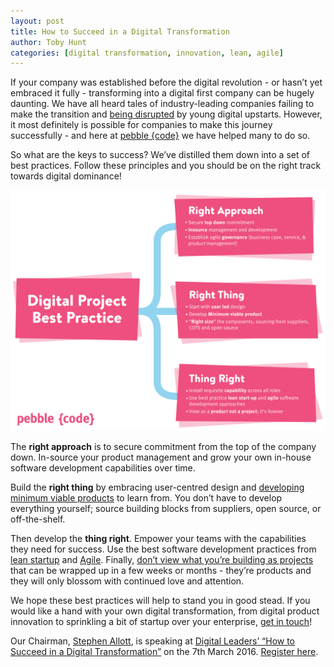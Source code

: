 ```yaml
---
layout: post
title: How to Succeed in a Digital Transformation
author: Toby Hunt
categories: [digital transformation, innovation, lean, agile]
---
```


If your company was established before the digital revolution - or hasn’t yet embraced it fully - transforming into a digital first company can be hugely daunting. We have all heard tales of industry-leading companies failing to make the transition and [being disrupted](https://www.linkedin.com/pulse/20130227142546-2293140-digital-darwinism-what-killed-borders-blockbuster-and-polaroid-and-how-not-to-end-up-like-them) by young digital upstarts. However, it most definitely is possible for companies to make this journey successfully - and here at [pebble {code}](http://pebblecode.com) we have helped many to do so.

So what are the keys to success? We’ve distilled them down into a set of best practices. Follow these principles and you should be on the right track towards digital dominance!

![How to Succeed in a Digital Transformation](/img/blog/digital-best-practice.png)


The **right approach** is to secure commitment from the top of the company down. In-source your product management and grow your own in-house software development capabilities over time.

Build the **right thing** by embracing user-centred design and [developing minimum viable products](http://theleanstartup.com/principles#develop_mvp) to learn from. You don’t have to develop everything yourself; source building blocks from suppliers, open source, or off-the-shelf.

Then develop the **thing right**. Empower your teams with the capabilities they need for success. Use the best software development practices from [lean startup](http://theleanstartup.com/) and [Agile](http://www.agilemanifesto.org/). Finally, [don’t view what you’re building as projects](http://evan.bottch.com/2010/08/29/projects-are-evil-and-must-be-destroyed/) that can be wrapped up in a few weeks or months - they’re products and they will only blossom with continued love and attention.

We hope these best practices will help to stand you in good stead. If you would like a hand with your own digital transformation, from digital product innovation to sprinkling a bit of startup over your enterprise, [get in touch](http://pebblecode.com/contact/)!

Our Chairman, [Stephen Allott](https://en.wikipedia.org/wiki/Stephen_Allott), is speaking at [Digital Leaders’ “How to Succeed in a Digital Transformation”](http://digileaders.com/event/how-to-succeed-in-a-digital-transformation/) on the 7th March 2016. [Register here](http://digileaders.com/event/how-to-succeed-in-a-digital-transformation/). 

